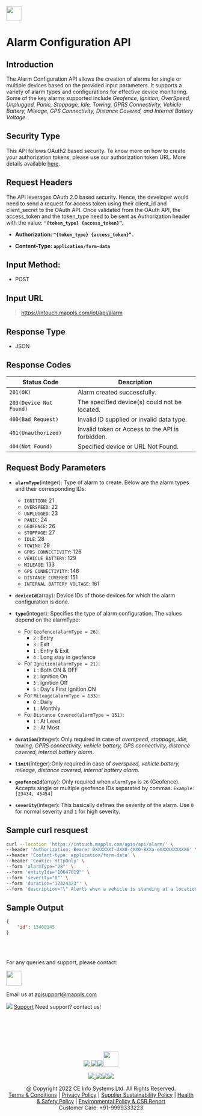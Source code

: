 
[<img src="https://about.mappls.com/about/images/MAPPLS-MapmyIndia-logo.png" height="40"/> </p>](https://about.mappls.com/api/)

# Alarm Configuration API
 
## **Introduction** 

The Alarm Configuration API allows the creation of alarms for single or multiple devices based on the provided input parameters. It supports a variety of alarm types and configurations for effective device monitoring. Some of the key alarms supported include *Geofence, Ignition, OverSpeed, Unplugged, Panic, Stoppage, Idle, Towing, GPRS Connectivity, Vehicle Battery, Mileage, GPS Connectivity, Distance Covered, and Internal Battery Voltage*.

## **Security Type**
This API follows OAuth2 based security. To know more on how to create your authorization tokens, please use our authorization token URL. More details available [here](https://github.com/mappls-api/mappls-rest-apis/tree/main/mappls-token-generation-api).

## **Request Headers**

The API leverages OAuth 2.0 based security. Hence, the developer would need to send a request for access token using their client_id and client_secret to the OAuth API. Once validated from the OAuth API, the access_token and the token_type need to be sent as Authorization header with the value: **`"{token_type} {access_token}”`.**

- **Authorization: `"{token_type} {access_token}”.`**

- **Content-Type: `application/form-data`**

## **Input Method:** 
- POST

## **Input URL**

> https://intouch.mappls.com/iot/api/alarm


## **Response Type**
- JSON

## **Response Codes**

| **Status Code** | **Description** |
| --- | --- |
| `201(OK)` | Alarm created successfully. |
| `203(Device Not Found)` | The specified device(s) could not be located. |
| `400(Bad Request)` | Invalid ID supplied or invalid data type. |
| `401(Unauthorized)` | Invalid token or Access to the API is forbidden. |
| `404(Not Found)` | Specified device or URL Not Found. |

## **Request Body Parameters**

- **`alarmType`**(integer): Type of alarm to create. Below are the alarm types and their corresponding IDs:
    - `IGNITION`: 21  
    - `OVERSPEED`: 22  
    - `UNPLUGGED`: 23  
    - `PANIC`: 24  
    - `GEOFENCE`: 26  
    - `STOPPAGE`: 27  
    - `IDLE`: 28  
    - `TOWING`: 29  
    - `GPRS CONNECTIVITY`: 126  
    - `VEHICLE BATTERY`: 129  
    - `MILEAGE`: 133  
    - `GPS CONNECTIVITY`: 146  
    - `DISTANCE COVERED`: 151  
    - `INTERNAL BATTERY VOLTAGE`: 161 

- **`deviceId`**(array): Device IDs of those devices for which the alarm configuration is done.

- **`type`**(integer): Specifies the type of alarm configuration. The values depend on the alarmType: 
    - For `Geofence(alarmType = 26)`:  
      - `2` : Entry  
      - `3` : Exit  
      - `1` : Entry & Exit  
      - `4` : Long stay in geofence  
    - For `Ignition(alarmType = 21)`:  
      - `1` : Both ON & OFF  
      - `2` : Ignition On  
      - `3` : Ignition Off  
      - `5` : Day's First Ignition ON  
    - For `Mileage(alarmType = 133)`:  
      - `0` : Daily  
      - `1` : Monthly  
    - For `Distance Covered(alarmType = 151)`:  
      - `1` : At Least  
      - `2` : At Most  

- **`duration`**(integer): Only required in case of *overspeed, stoppage, idle, towing, GPRS connectivity, vehicle battery, GPS connectivity, distance covered, internal battery alarm*.

- **`limit`**(integer):Only required in case of *overspeed, vehicle battery, mileage, distance covered, internal battery alarm*. 

- **`geofenceId`**(array): Only required when `alarmType` is `26` (Geofence). Accepts single or multiple geofence IDs separated by commas. `Example: [23434, 45454]`

- **`severity`**(integer): This basically defines the severity of the alarm. Use `0` for normal severity and `1` for high severity.

## **Sample curl resquest**

```bash
curl --location 'https://intouch.mappls.com/apis/api/alarm/' \
--header 'Authorization: Bearer 0XXXXXXf-dXX0-4XX0-8XXa-eXXXXXXXXXX6' \
--header 'Contant-type: application/form-data' \
--header 'Cookie: HttpOnly' \
--form 'alarmType="28"' \
--form 'entityIds="10647019"' \
--form 'severity="0"' \
--form 'duration="12324323"' \
--form 'description="\" Alerts when a vehicle is standing at a location for a prefixed time of 12324323 Sec. This time can be customized by you.\""'
```

## **Sample Output**

```json
{
    "id": 13400145
}
```


<br></br>

For any queries and support, please contact: 

[<img src="https://about.mappls.com/images/mappls-logo.svg" height="40"/> </p>](https://about.mappls.com/api/)
Email us at [apisupport@mappls.com](mailto:apisupport@mappls.com)


![](https://www.mapmyindia.com/api/img/icons/support.png)
[Support](https://about.mappls.com/contact/)
Need support? contact us!

<br></br>


<br></br>

[<p align="center"> <img src="https://www.mapmyindia.com/api/img/icons/stack-overflow.png"/> ](https://stackoverflow.com/questions/tagged/mappls-api)[![](https://www.mapmyindia.com/api/img/icons/blog.png)](https://about.mappls.com/blog/)[![](https://www.mapmyindia.com/api/img/icons/gethub.png)](https://github.com/Mappls-api)[<img src="https://mmi-api-team.s3.ap-south-1.amazonaws.com/API-Team/npm-logo.one-third%5B1%5D.png" height="40"/> </p>](https://www.npmjs.com/org/mapmyindia) 



[<p align="center"> <img src="https://www.mapmyindia.com/june-newsletter/icon4.png"/> ](https://www.facebook.com/Mapplsofficial)[![](https://www.mapmyindia.com/june-newsletter/icon2.png)](https://twitter.com/mappls)[![](https://www.mapmyindia.com/newsletter/2017/aug/llinkedin.png)](https://www.linkedin.com/company/mappls/)[![](https://www.mapmyindia.com/june-newsletter/icon3.png)](https://www.youtube.com/channel/UCAWvWsh-dZLLeUU7_J9HiOA)




<div align="center">@ Copyright 2022 CE Info Systems Ltd. All Rights Reserved.</div>

<div align="center"> <a href="https://about.mappls.com/api/terms-&-conditions">Terms & Conditions</a> | <a href="https://about.mappls.com/about/privacy-policy">Privacy Policy</a> | <a href="https://about.mappls.com/pdf/mapmyIndia-sustainability-policy-healt-labour-rules-supplir-sustainability.pdf">Supplier Sustainability Policy</a> | <a href="https://about.mappls.com/pdf/Health-Safety-Management.pdf">Health & Safety Policy</a> | <a href="https://about.mappls.com/pdf/Environment-Sustainability-Policy-CSR-Report.pdf">Environmental Policy & CSR Report</a>

<div align="center">Customer Care: +91-9999333223</div>


